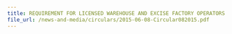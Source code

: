 ```yaml
---
title: REQUIREMENT FOR LICENSED WAREHOUSE AND EXCISE FACTORY OPERATORS TO CONFIRM THE UNSTUFFING OF LIQUOR AND TOBACCO PRODUCTS IMPORTED IN CONTAINERISED PACKING
file_url: /news-and-media/circulars/2015-06-08-Circular082015.pdf
---
```

